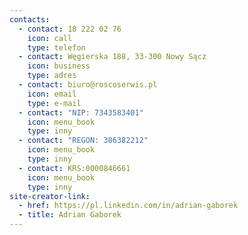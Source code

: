 ```yaml
---
contacts:
  - contact: 18 222 02 76
    icon: call
    type: telefon
  - contact: Węgierska 188, 33-300 Nowy Sącz
    icon: business
    type: adres
  - contact: biuro@roscoserwis.pl
    icon: email
    type: e-mail
  - contact: "NIP: 7343583401"
    icon: menu_book
    type: inny
  - contact: "REGON: 386382212"
    icon: menu_book
    type: inny
  - contact: KRS:0000846661
    icon: menu_book
    type: inny
site-creator-link:
  - href: https://pl.linkedin.com/in/adrian-gaborek
  - title: Adrian Gaborek
---
```

